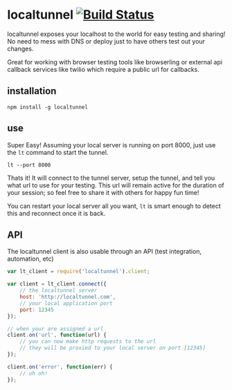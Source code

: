 # localtunnel [![Build Status](https://secure.travis-ci.org/shtylman/localtunnel.png)](http://travis-ci.org/shtylman/localtunnel) #

localtunnel exposes your localhost to the world for easy testing and sharing! No need to mess with DNS or deploy just to have others test out your changes.

Great for working with browser testing tools like browserling or external api callback services like twilio which require a public url for callbacks.

## installation ##

```
npm install -g localtunnel
```

## use ##

Super Easy! Assuming your local server is running on port 8000, just use the ```lt``` command to start the tunnel.

```
lt --port 8000
```

Thats it! It will connect to the tunnel server, setup the tunnel, and tell you what url to use for your testing. This url will remain active for the duration of your session; so feel free to share it with others for happy fun time!

You can restart your local server all you want, ```lt``` is smart enough to detect this and reconnect once it is back.

## API ##

The localtunnel client is also usable through an API (test integration, automation, etc)

```javascript
var lt_client = require('localtunnel').client;

var client = lt_client.connect({
    // the localtunnel server
    host: 'http://localtunnel.com',
    // your local application port
    port: 12345
});

// when your are assigned a url
client.on('url', function(url) {
    // you can now make http requests to the url
    // they will be proxied to your local server on port [12345]
});

client.on('error', function(err) {
    // uh oh!
});
```
